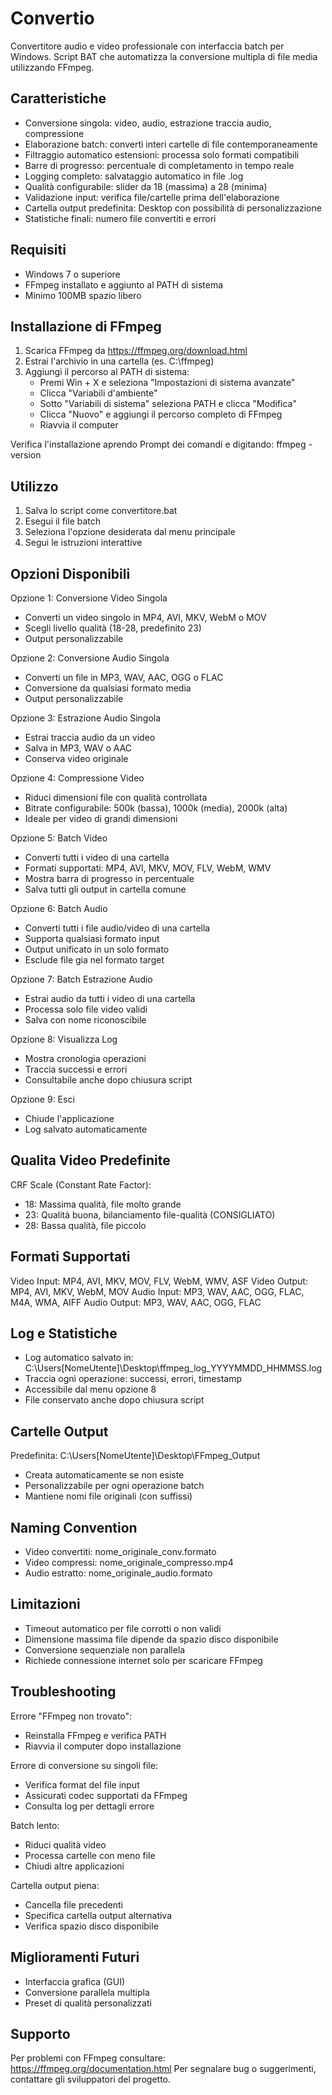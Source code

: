 # Convertio

Convertitore audio e video professionale con interfaccia batch per Windows. Script BAT che automatizza la conversione multipla di file media utilizzando FFmpeg.

## Caratteristiche

- Conversione singola: video, audio, estrazione traccia audio, compressione
- Elaborazione batch: converti interi cartelle di file contemporaneamente
- Filtraggio automatico estensioni: processa solo formati compatibili
- Barre di progresso: percentuale di completamento in tempo reale
- Logging completo: salvataggio automatico in file .log
- Qualità configurabile: slider da 18 (massima) a 28 (minima)
- Validazione input: verifica file/cartelle prima dell'elaborazione
- Cartella output predefinita: Desktop con possibilità di personalizzazione
- Statistiche finali: numero file convertiti e errori

## Requisiti

- Windows 7 o superiore
- FFmpeg installato e aggiunto al PATH di sistema
- Minimo 100MB spazio libero

## Installazione di FFmpeg

1. Scarica FFmpeg da https://ffmpeg.org/download.html
2. Estrai l'archivio in una cartella (es. C:\ffmpeg)
3. Aggiungi il percorso al PATH di sistema:
   - Premi Win + X e seleziona "Impostazioni di sistema avanzate"
   - Clicca "Variabili d'ambiente"
   - Sotto "Variabili di sistema" seleziona PATH e clicca "Modifica"
   - Clicca "Nuovo" e aggiungi il percorso completo di FFmpeg
   - Riavvia il computer

Verifica l'installazione aprendo Prompt dei comandi e digitando: ffmpeg -version

## Utilizzo

1. Salva lo script come convertitore.bat
2. Esegui il file batch
3. Seleziona l'opzione desiderata dal menu principale
4. Segui le istruzioni interattive

## Opzioni Disponibili

Opzione 1: Conversione Video Singola
- Converti un video singolo in MP4, AVI, MKV, WebM o MOV
- Scegli livello qualità (18-28, predefinito 23)
- Output personalizzabile

Opzione 2: Conversione Audio Singola
- Converti un file in MP3, WAV, AAC, OGG o FLAC
- Conversione da qualsiasi formato media
- Output personalizzabile

Opzione 3: Estrazione Audio Singola
- Estrai traccia audio da un video
- Salva in MP3, WAV o AAC
- Conserva video originale

Opzione 4: Compressione Video
- Riduci dimensioni file con qualità controllata
- Bitrate configurabile: 500k (bassa), 1000k (media), 2000k (alta)
- Ideale per video di grandi dimensioni

Opzione 5: Batch Video
- Converti tutti i video di una cartella
- Formati supportati: MP4, AVI, MKV, MOV, FLV, WebM, WMV
- Mostra barra di progresso in percentuale
- Salva tutti gli output in cartella comune

Opzione 6: Batch Audio
- Converti tutti i file audio/video di una cartella
- Supporta qualsiasi formato input
- Output unificato in un solo formato
- Esclude file gia nel formato target

Opzione 7: Batch Estrazione Audio
- Estrai audio da tutti i video di una cartella
- Processa solo file video validi
- Salva con nome riconoscibile

Opzione 8: Visualizza Log
- Mostra cronologia operazioni
- Traccia successi e errori
- Consultabile anche dopo chiusura script

Opzione 9: Esci
- Chiude l'applicazione
- Log salvato automaticamente

## Qualita Video Predefinite

CRF Scale (Constant Rate Factor):
- 18: Massima qualità, file molto grande
- 23: Qualità buona, bilanciamento file-qualità (CONSIGLIATO)
- 28: Bassa qualità, file piccolo

## Formati Supportati

Video Input: MP4, AVI, MKV, MOV, FLV, WebM, WMV, ASF
Video Output: MP4, AVI, MKV, WebM, MOV
Audio Input: MP3, WAV, AAC, OGG, FLAC, M4A, WMA, AIFF
Audio Output: MP3, WAV, AAC, OGG, FLAC

## Log e Statistiche

- Log automatico salvato in: C:\Users\[NomeUtente]\Desktop\ffmpeg_log_YYYYMMDD_HHMMSS.log
- Traccia ogni operazione: successi, errori, timestamp
- Accessibile dal menu opzione 8
- File conservato anche dopo chiusura script

## Cartelle Output

Predefinita: C:\Users\[NomeUtente]\Desktop\FFmpeg_Output
- Creata automaticamente se non esiste
- Personalizzabile per ogni operazione batch
- Mantiene nomi file originali (con suffissi)

## Naming Convention

- Video convertiti: nome_originale_conv.formato
- Video compressi: nome_originale_compresso.mp4
- Audio estratto: nome_originale_audio.formato

## Limitazioni

- Timeout automatico per file corrotti o non validi
- Dimensione massima file dipende da spazio disco disponibile
- Conversione sequenziale non parallela
- Richiede connessione internet solo per scaricare FFmpeg

## Troubleshooting

Errore "FFmpeg non trovato":
- Reinstalla FFmpeg e verifica PATH
- Riavvia il computer dopo installazione

Errore di conversione su singoli file:
- Verifica format del file input
- Assicurati codec supportati da FFmpeg
- Consulta log per dettagli errore

Batch lento:
- Riduci qualità video
- Processa cartelle con meno file
- Chiudi altre applicazioni

Cartella output piena:
- Cancella file precedenti
- Specifica cartella output alternativa
- Verifica spazio disco disponibile

## Miglioramenti Futuri

- Interfaccia grafica (GUI)
- Conversione parallela multipla
- Preset di qualità personalizzati

## Supporto

Per problemi con FFmpeg consultare: https://ffmpeg.org/documentation.html
Per segnalare bug o suggerimenti, contattare gli sviluppatori del progetto.
